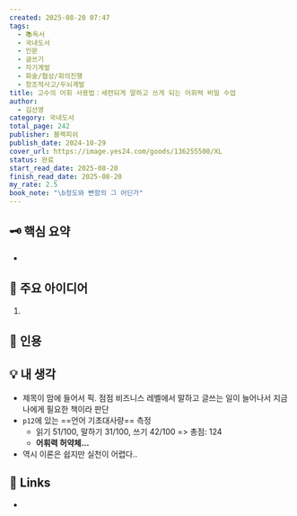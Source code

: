 ```yaml
---
created: 2025-08-20 07:47
tags:
  - 📚독서
  - 국내도서
  - 인문
  - 글쓰기
  - 자기계발
  - 화술/협상/회의진행
  - 창조적사고/두뇌계발
title: 고수의 어휘 사용법：세련되게 말하고 쓰게 되는 어휘력 비밀 수업
author:
  - 김선영
category: 국내도서
total_page: 242
publisher: 블랙피쉬
publish_date: 2024-10-29
cover_url: https://image.yes24.com/goods/136255500/XL
status: 완료
start_read_date: 2025-08-20
finish_read_date: 2025-08-20
my_rate: 2.5
book_note: "\b정도와 뻔함의 그 어딘가"
---
```


  
## 🗝 핵심 요약

- 

  

## 📝 주요 아이디어

1. 

  

## 📌 인용

> 

## 💡 내 생각

- 제목이 맘에 들어서 픽. 점점 비즈니스 레벨에서 말하고 글쓰는 일이 늘어나서 지금 나에게 필요한 책이라 판단
- `p12`에 있는 ==언어 기초대사량== 측정
	- 읽기 51/100, 말하기 31/100, 쓰기 42/100 => 총점: 124
	- **어휘력 허약체...**
- 역시 이론은 쉽지만 실천이 어렵다..
	
  

## 🔗 Links

- 
